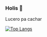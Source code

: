 ### Holis 👋

Lucero pa cachar

[![Top Langs](https://github-readme-stats.vercel.app/api/top-langs/?username=AngeloJampier&show_icons=true&custom_title=Most+Used+Technologies&title_color=fff&text_color=fff&layout=compact&bg_color=DEG,434343,121212)](https://github.com/AngeloJampier/github-readme-stats)

